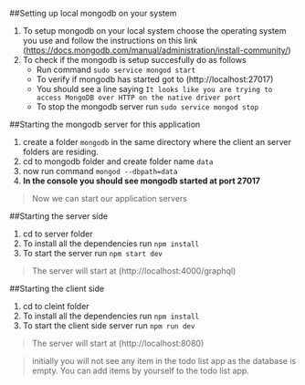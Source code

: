 ##Setting up local mongodb on your system
1. To setup mongodb on your local system choose the operating system you use and follow the instructions on this link        (https://docs.mongodb.com/manual/administration/install-community/)
2. To check if the mongodb is setup succesfully do as follows
   - Run command `sudo service mongod start`
   - To verify if mongodb has started got to (http://localhost:27017)
   - You should see a line saying `It looks like you are trying to access MongoDB over HTTP on the native driver port`
   - To stop the mongodb server run `sudo service mongod stop`

##Starting the mongodb server for this application
1. create a folder `mongodb` in the same directory where the client an server folders are residing.
2. cd to mongodb folder and create folder name `data`
3. now run command `mongod --dbpath=data`
4. **In the console you should see mongodb started at port 27017**

>Now we can start our application servers

##Starting the server side
1. cd to server folder
2. To install all the dependencies run `npm install`
3. To start the server run `npm start dev`
>The server will start at (http://localhost:4000/graphql)

##Starting the client side
1. cd to cleint folder
2. To install all the dependencies run `npm install`
3. To start the client side server run `npm run dev`
>The server will start at (http://localhost:8080)

>initially you will not see any item in the todo list app as the database is empty. You can add items by yourself to the todo list app.
